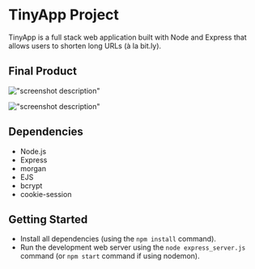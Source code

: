 # TinyApp Project

TinyApp is a full stack web application built with Node and Express that allows users to shorten long URLs (à la bit.ly).

## Final Product

!["screenshot description"](#)

!["screenshot description"](#)

## Dependencies

- Node.js
- Express
- morgan
- EJS
- bcrypt
- cookie-session


## Getting Started

- Install all dependencies (using the `npm install` command).
- Run the development web server using the `node express_server.js` command (or `npm start` command if using nodemon).